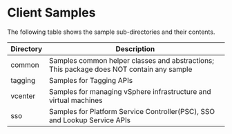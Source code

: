 # Client Samples

The following table shows the sample sub-directories and their contents.

Directory       | Description
----------------| -------------
common          | Samples common helper classes and abstractions; This package does NOT contain any sample
tagging         | Samples for Tagging APIs
vcenter	        | Samples for managing vSphere infrastructure and virtual machines
sso             | Samples for Platform Service Controller(PSC), SSO and Lookup Service APIs